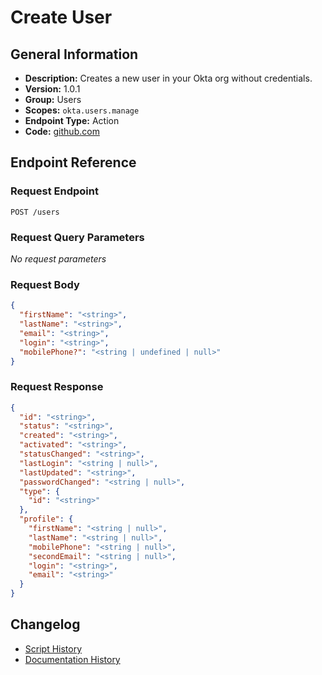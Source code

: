 <!-- BEGIN GENERATED CONTENT -->
# Create User

## General Information

- **Description:** Creates a new user in your Okta org without credentials.
- **Version:** 1.0.1
- **Group:** Users
- **Scopes:** `okta.users.manage`
- **Endpoint Type:** Action
- **Code:** [github.com](https://github.com/NangoHQ/integration-templates/tree/main/integrations/okta/actions/create-user.ts)


## Endpoint Reference

### Request Endpoint

`POST /users`

### Request Query Parameters

_No request parameters_

### Request Body

```json
{
  "firstName": "<string>",
  "lastName": "<string>",
  "email": "<string>",
  "login": "<string>",
  "mobilePhone?": "<string | undefined | null>"
}
```

### Request Response

```json
{
  "id": "<string>",
  "status": "<string>",
  "created": "<string>",
  "activated": "<string>",
  "statusChanged": "<string>",
  "lastLogin": "<string | null>",
  "lastUpdated": "<string>",
  "passwordChanged": "<string | null>",
  "type": {
    "id": "<string>"
  },
  "profile": {
    "firstName": "<string | null>",
    "lastName": "<string | null>",
    "mobilePhone": "<string | null>",
    "secondEmail": "<string | null>",
    "login": "<string>",
    "email": "<string>"
  }
}
```

## Changelog

- [Script History](https://github.com/NangoHQ/integration-templates/commits/main/integrations/okta/actions/create-user.ts)
- [Documentation History](https://github.com/NangoHQ/integration-templates/commits/main/integrations/okta/actions/create-user.md)

<!-- END  GENERATED CONTENT -->

